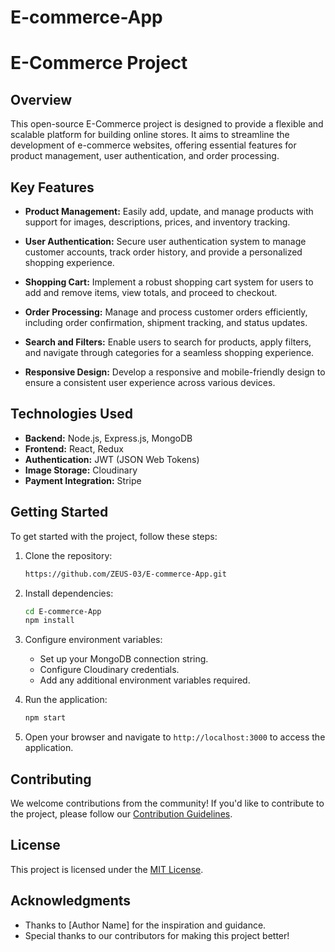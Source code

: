 # E-commerce-App
# E-Commerce Project

## Overview

This open-source E-Commerce project is designed to provide a flexible and scalable platform for building online stores. It aims to streamline the development of e-commerce websites, offering essential features for product management, user authentication, and order processing.

## Key Features

- **Product Management:** Easily add, update, and manage products with support for images, descriptions, prices, and inventory tracking.

- **User Authentication:** Secure user authentication system to manage customer accounts, track order history, and provide a personalized shopping experience.

- **Shopping Cart:** Implement a robust shopping cart system for users to add and remove items, view totals, and proceed to checkout.

- **Order Processing:** Manage and process customer orders efficiently, including order confirmation, shipment tracking, and status updates.

- **Search and Filters:** Enable users to search for products, apply filters, and navigate through categories for a seamless shopping experience.

- **Responsive Design:** Develop a responsive and mobile-friendly design to ensure a consistent user experience across various devices.

## Technologies Used

- **Backend:** Node.js, Express.js, MongoDB
- **Frontend:** React, Redux
- **Authentication:** JWT (JSON Web Tokens)
- **Image Storage:** Cloudinary
- **Payment Integration:** Stripe

## Getting Started

To get started with the project, follow these steps:

1. Clone the repository:

    ```bash
    https://github.com/ZEUS-03/E-commerce-App.git
    ```

2. Install dependencies:

    ```bash
    cd E-commerce-App
    npm install
    ```

3. Configure environment variables:

    - Set up your MongoDB connection string.
    - Configure Cloudinary credentials.
    - Add any additional environment variables required.

4. Run the application:

    ```bash
    npm start
    ```

5. Open your browser and navigate to `http://localhost:3000` to access the application.

## Contributing

We welcome contributions from the community! If you'd like to contribute to the project, please follow our [Contribution Guidelines](CONTRIBUTING.md).

## License

This project is licensed under the [MIT License](LICENSE).

## Acknowledgments

- Thanks to [Author Name] for the inspiration and guidance.
- Special thanks to our contributors for making this project better!

